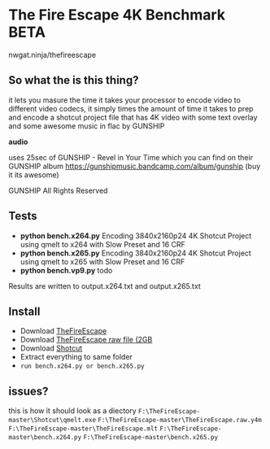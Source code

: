 # The Fire Escape 4K Benchmark BETA
nwgat.ninja/thefireescape

## So what the is this thing?
it lets you masure the time it takes your processor to encode video to different video codecs, it simply times the amount of time it takes to prep and encode a shotcut project file that has 4K video with some text overlay and some awesome music in flac by GUNSHIP

**audio**

uses 25sec of GUNSHIP - Revel in Your Time which you can find on their GUNSHIP album
https://gunshipmusic.bandcamp.com/album/gunship (buy it its awesome)

GUNSHIP All Rights Reserved

## Tests

* **python bench.x264.py** Encoding 3840x2160p24 4K Shotcut Project using qmelt to x264 with Slow Preset and 16 CRF
* **python bench.x265.py** Encoding 3840x2160p24 4K Shotcut Project using qmelt to x265 with Slow Preset and 16 CRF 
* **python bench.vp9.py** todo

Results are written to output.x264.txt and output.x265.txt

## Install
* Download [TheFireEscape](https://github.com/nwgat/TheFireEscape/archive/master.zip)
* Download [TheFireEscape raw file (2GB](https://awesome.nwgat.ninja/TheFireEscape/TheFireEscape.raw.7z)
* Download [Shotcut](https://github.com/mltframework/shotcut/releases/download/v17.02/shotcut-win64-170205.zip)
* Extract everything to same folder
* `run bench.x264.py or bench.x265.py`

## issues?
this is how it should look as a diectory
`F:\TheFireEscape-master\Shotcut\qmelt.exe`
`F:\TheFireEscape-master\TheFireEscape.raw.y4m`
`F:\TheFireEscape-master\TheFireEscape.mlt`
`F:\TheFireEscape-master\bench.x264.py`
`F:\TheFireEscape-master\bench.x265.py`
